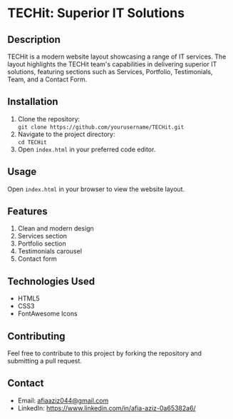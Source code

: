 # TECHit: Superior IT Solutions

## Description
TECHit is a modern website layout showcasing a range of IT services. The layout highlights the TECHit team's capabilities in delivering superior IT solutions, featuring sections such as Services, Portfolio, Testimonials, Team, and a Contact Form.

## Installation
1. Clone the repository:  
   `git clone https://github.com/yourusername/TECHit.git`
2. Navigate to the project directory:  
   `cd TECHit`
3. Open `index.html` in your preferred code editor.

## Usage
Open `index.html` in your browser to view the website layout.

## Features
1. Clean and modern design
2. Services section
3. Portfolio section
4. Testimonials carousel
5. Contact form

## Technologies Used
- HTML5
- CSS3
- FontAwesome Icons

## Contributing
Feel free to contribute to this project by forking the repository and submitting a pull request.

## Contact
- Email: afiaaziz044@gmail.com
- LinkedIn: https://www.linkedin.com/in/afia-aziz-0a65382a6/
